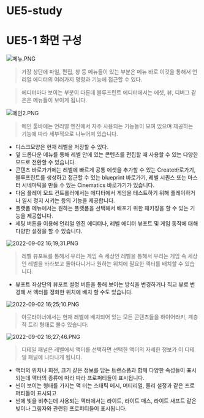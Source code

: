 # UE5-study
# UE5-1 화면 구성

![메뉴.PNG](https://s3-us-west-2.amazonaws.com/secure.notion-static.com/82efe44a-1c85-4742-8556-931728f91468/%EB%A9%94%EB%89%B4.png)

> 가장 상단에 파일, 편집, 창 등 메뉴들이 있는 부분은 메뉴 바로 이것을 통해서 언리얼 에디터의 여러가지 명령과 기능에 접근할 수 있다.
> 

> 에디터마다 보이는 부분이 다른데 블루프린트 에디터에서는 에셋, 뷰, 디버그 같은은 메뉴들이 보이게 됩니다.
> 

![메인2.PNG](https://s3-us-west-2.amazonaws.com/secure.notion-static.com/8edd3ee8-86c5-4edc-81c2-22c84f4855cf/%EB%A9%94%EC%9D%B82.png)

> 메인 툴바에는 언리얼 엔진에서 자주 사용되는 기능들이 모여 있으며 제공하는 기능에 따라 세부적으로 나누어져 있습니다.
> 
- 디스크모양은 현재 레벨을 저장할 수 있다.
- 옆 드롭다운 메뉴를 통해 레벨 안에 있는 콘텐츠를 편집할 때 사용할 수 있는 다양한 모드로 전환할 수 있습니다.
- 콘텐츠 바로가기에는 레벨에 빠르게 공통 에셋을 추가할 수 있는 Create바로가기, 블루프린트를 생성하고 접근할 수 있는 blueprint 바로가기, 레벨 시퀀스 또는 마스터 시네마틱을 만들 수 있는 Cinematics 바로가기가 있습니다.
- 다음 플레이 모드 컨트롤러에서는 에디터에서 게임을 테스트하기 위해 플레이하거나 일시 정지 시키는 등의 기능을 제공합니다.
- 플랫폼 메뉴에서는 원하는 플랫폼을 선택해서 배포기 위한 패키징을 할 수 있는 기능을 제공합니다.
- 세팅 버튼을 이용해 언리얼 엔진 에디터나, 레벨 에디터 뷰포트 및 게임 동작에 대해 다양한 설정을 할 수 있습니다.

![2022-09-02 16;19;31.PNG](https://s3-us-west-2.amazonaws.com/secure.notion-static.com/b602cf75-baa0-4e3e-a211-0d9bd4aeea68/2022-09-02_161931.png)

> 레벨 뷰포트를 통해서 우리는 게임 속 세상인 레벨을 통해서 우리는 게임 속 세상인 레벨을 바라보고 돌아다니거나 원하는 위치에 필요한 엑터를 배치할 수 있습니다.
> 
- 뷰포트 좌상단의 뷰포트 설정 버튼을 통해 보이는 방식을 변경하거나 직교 뷰로 변경해 서 엑터를 정화한 위치에 배치 할 수도 있습니다.

![2022-09-02 16;25;10.PNG](https://s3-us-west-2.amazonaws.com/secure.notion-static.com/8852e25c-3cd3-4c72-98d7-024b9b4f0749/2022-09-02_162510.png)

> 아웃라이너에서는 현재 레벨에 배치되어 있는 모든 콘텐츠들을 하이어라키, 계층적 트리 형태로 볼수 있습니다.
> 

![2022-09-02 16;27;46.PNG](https://s3-us-west-2.amazonaws.com/secure.notion-static.com/d5f47391-7fe5-423a-ac33-1c1f89f93400/2022-09-02_162746.png)

> 디테일 패널은 레벨에서 액터를 선택하면 선택한 액터의 자세한 정보가 이 디테일 패널에 나타나게 됩니다.
> 
- 액터의 위치나 회전, 크기 같은 정보를 담는 트랜스폼과 함께 다양한 속성들이 표시되는데 액터의 종류에 따라 따라 프로퍼티들이 표시됩니다.
- 씬이 보이는 형태를 가지는 액 터는 스태틱 메시, 머티리얼, 물리 설정과 같은 프로퍼티들이 표시되고
- 씬에 빛을 비추는데 사용되는 액터에서는 라이트, 라이트 매스, 라이트 새프트 같은 빛이나 그림자와 관련된 프로퍼티들이 표시됩니다.
